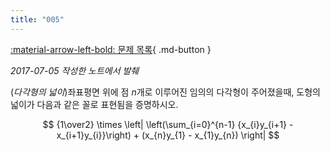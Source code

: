 ```yaml
---
title: "005"
---
```


[:material-arrow-left-bold: 문제 목록](../index.md){ .md-button }

*2017-07-05 작성한 노트에서 발췌*

(*다각형의 넓이*)좌표평면 위에 점 $n$개로 이루어진 임의의 다각형이 주어졌을때, 도형의 넓이가 다음과 같은 꼴로 표현됨을 증명하시오.

$$
{1\over2} \times \left| \left(\sum_{i=0}^{n-1} {x_{i}y_{i+1} - x_{i+1}y_{i}}\right) + (x_{n}y_{1} - x_{1}y_{n}) \right|
$$
